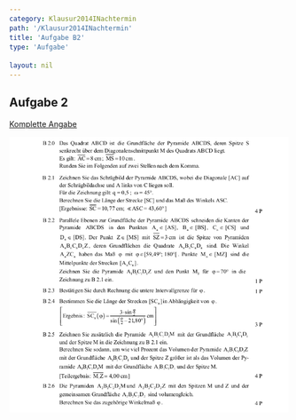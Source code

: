 ```yaml
---
category: Klausur2014INachtermin
path: '/Klausur2014INachtermin'
title: 'Aufgabe B2'
type: 'Aufgabe'

layout: nil
---
```


## Aufgabe 2
<p> <a href="https://www.isb.bayern.de/download/15322/mathematik_i_angabe_nt.pdf"> Komplette Angabe </a> </p>
<img src="./Aufgabenstellungen/2014_mi_nt/mathematik_i_angabe_nt_b2.png">



